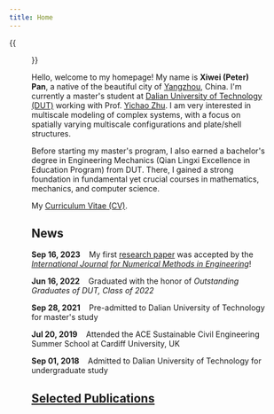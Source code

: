 ```yaml
---
title: Home
---
```


{{<figure src="/figures/Xiwei_Portrait.JPG" title="Me at Jinji Lake in Suzhou, Summer 2023 (Credit goes to Jiayi)" width="500">}}

Hello, welcome to my homepage! My name is **Xiwei (Peter) Pan**, a native of the beautiful city of [Yangzhou](https://en.wikipedia.org/wiki/Yangzhou), China. I'm currently a master's student at [Dalian University of Technology (DUT)](https://www.dlut.edu.cn/) working with Prof. [Yichao Zhu](http://faculty.dlut.edu.cn/zhuyc/zh_CN/index/968943/list/index.htm). I am very interested in multiscale modeling of complex systems, with a focus on spatially varying multiscale configurations and plate/shell structures.

Before starting my master's program, I also earned a bachelor's degree in Engineering Mechanics (Qian Lingxi Excellence in Education Program) from DUT. There, I gained a strong foundation in fundamental yet crucial courses in mathematics, mechanics, and computer science.

My [Curriculum Vitae (CV)](/files/Xiwei_CV.pdf).

## News

<p><b>Sep 16, 2023</b>&nbsp;&nbsp;&nbsp;&nbsp;My first <a href="https://onlinelibrary.wiley.com/doi/abs/10.1002/nme.7367">research paper</a> was accepted by the <a href="https://onlinelibrary.wiley.com/journal/10970207"><em>International Journal for Numerical Methods in Engineering</em></a>!</p>

<p><b>Jun 16, 2022</b>&nbsp;&nbsp;&nbsp;&nbsp;Graduated with the honor of <em>Outstanding Graduates of DUT, Class of 2022</em></p>

<p><b>Sep 28, 2021</b>&nbsp;&nbsp;&nbsp;&nbsp;Pre-admitted to Dalian University of Technology for master's study</p>

<p><b>Jul 20, 2019</b>&nbsp;&nbsp;&nbsp;&nbsp;Attended the ACE Sustainable Civil Engineering Summer School at Cardiff University, UK</p>

<p><b>Sep 01, 2018</b>&nbsp;&nbsp;&nbsp;&nbsp;Admitted to Dalian University of Technology for undergraduate study</p>

## [Selected Publications](https://xiweipan.vercel.app/en/projects/)

<head>   
    <title> 
        Thumbnail Image using HTML and CSS 
    </title> 
    <style> 
        .thumb-container { 
            width: 300px; 
            height: 180px; 
            overflow: hidden; 
            padding: 5px; 
            border: 1px solid #e1e1e1; 
            border-radius: 8px; 
            margin: 20px; 
        } 
  
        .thumb-image { 
            width: 100%; 
            height: 100%; 
            object-fit: cover; 
            border-radius: 5px; 
        } 
  
        .thumb-image:hover { 
            scale: 1.02; 
            cursor: pointer; 
        } 
  
        .thumb-container:hover { 
            box-shadow: 0 0 2px 1px rgba(0, 140, 186, 0.5); 
        } 
    </style> 
</head>
<div class="thumb-container">
	<div style="float: left">
		<img src="/figures/BL.png" alt="Boundary Layer in Asymptotic Homogenization" width="350"/>
	</div>
	<div style="font-size: 16px">
		<b>Machine-learning-based asymptotic homogenisation and localisation considering boundary layer effects</b>
    </div>
    <div style="font-size: 14px">
		Xiwei, Pan, Zhengcheng Zhou, Chuang Ma, Shaoshuai Li, and Yichao Zhu
    </div>
    <div style="font-size: 14px">
		International Journal for Numerical Methods in Engineering, 2024
	</div>
</div>